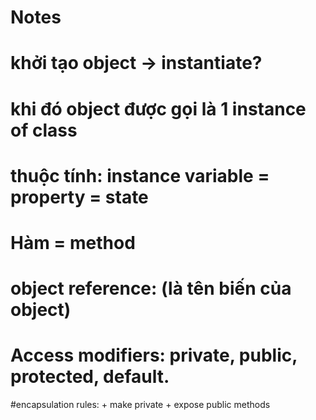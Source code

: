 # Notes
# khởi tạo object -> instantiate?
# khi đó object được gọi là 1 instance of class
# thuộc tính: instance variable = property = state
# Hàm = method
# object reference: (là tên biến của object)

# Access modifiers: private, public, protected, default.
    
#encapsulation rules:
    + make private
    + expose public methods


